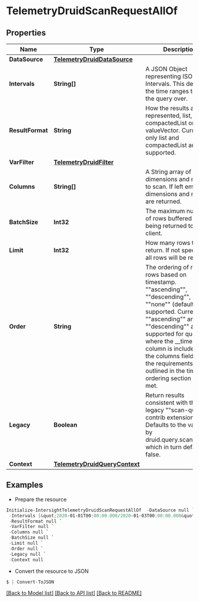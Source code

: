 # TelemetryDruidScanRequestAllOf
## Properties

Name | Type | Description | Notes
------------ | ------------- | ------------- | -------------
**DataSource** | [**TelemetryDruidDataSource**](TelemetryDruidDataSource.md) |  | 
**Intervals** | **String[]** | A JSON Object representing ISO-8601 Intervals. This defines the time ranges to run the query over. | 
**ResultFormat** | **String** | How the results are represented, list, compactedList or valueVector. Currently only list and compactedList are supported. | [optional] [default to "list"]
**VarFilter** | [**TelemetryDruidFilter**](TelemetryDruidFilter.md) |  | [optional] 
**Columns** | **String[]** | A String array of dimensions and metrics to scan. If left empty, all dimensions and metrics are returned. | [optional] 
**BatchSize** | **Int32** | The maximum number of rows buffered before being returned to the client. | [optional] [default to 20480]
**Limit** | **Int32** | How many rows to return. If not specified, all rows will be returned. | [optional] 
**Order** | **String** | The ordering of returned rows based on timestamp. &quot;&quot;ascending&quot;&quot;, &quot;&quot;descending&quot;&quot;, and &quot;&quot;none&quot;&quot; (default) are supported. Currently, &quot;&quot;ascending&quot;&quot; and &quot;&quot;descending&quot;&quot; are only supported for queries where the __time column is included in the columns field and the requirements outlined in the time ordering section are met. | [optional] [default to "none"]
**Legacy** | **Boolean** | Return results consistent with the legacy &quot;&quot;scan-query&quot;&quot; contrib extension. Defaults to the value set by druid.query.scan.legacy, which in turn defaults to false. | [optional] [default to $false]
**Context** | [**TelemetryDruidQueryContext**](TelemetryDruidQueryContext.md) |  | [optional] 

## Examples

- Prepare the resource
```powershell
Initialize-IntersightTelemetryDruidScanRequestAllOf  -DataSource null `
 -Intervals [&quot;2020-01-01T00:00:00.000/2020-01-03T00:00:00.000&quot;] `
 -ResultFormat null `
 -VarFilter null `
 -Columns null `
 -BatchSize null `
 -Limit null `
 -Order null `
 -Legacy null `
 -Context null
```

- Convert the resource to JSON
```powershell
$ | Convert-ToJSON
```

[[Back to Model list]](../README.md#documentation-for-models) [[Back to API list]](../README.md#documentation-for-api-endpoints) [[Back to README]](../README.md)

